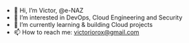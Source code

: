 - 👋 Hi, I’m Victor, @e-NAZ
- 👀 I’m interested in DevOps, Cloud Engineering and Security
- 🌱 I’m currently learning & building Cloud projects
- 📫 How to reach me: victoriorox@gmail.com

<!---
e-NAZ/e-NAZ is a ✨ special ✨ repository because its `README.md` (this file) appears on your GitHub profile.
You can click the Preview link to take a look at your changes.
--->
